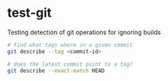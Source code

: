 # test-git

Testing detection of git operations for ignoring builds

```bash
# find what tags where in a given commit
git describe --tag <commit-id>

# does the latest commit point to a tag?
git describe --exact-match HEAD

```
